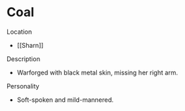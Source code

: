 # Coal

Location

- [[Sharn]]

Description

- Warforged with black metal skin, missing her right arm.

Personality

- Soft-spoken and mild-mannered.
